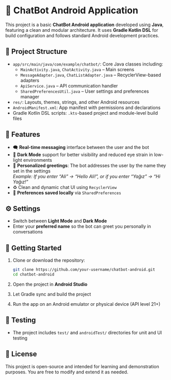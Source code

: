 
# 📱 ChatBot Android Application

This project is a basic **ChatBot Android application** developed using **Java**, featuring a clean and modular architecture. It uses **Gradle Kotlin DSL** for build configuration and follows standard Android development practices.

## 📁 Project Structure

- `app/src/main/java/com/example/chatbot/`: Core Java classes including:
  - `MainActivity.java`, `ChatActivity.java` – Main screens
  - `MessageAdapter.java`, `ChatListAdapter.java` – RecyclerView-based adapters
  - `ApiService.java` – API communication handler
  - `SharedPreferencesUtil.java` – User settings and preferences manager
- `res/`: Layouts, themes, strings, and other Android resources
- `AndroidManifest.xml`: App manifest with permissions and declarations
- Gradle Kotlin DSL scripts: `.kts`-based project and module-level build files

## 🧠 Features

- 🗨️ **Real-time messaging** interface between the user and the bot
- 🎨 **Dark Mode** support for better visibility and reduced eye strain in low-light environments
- 👤 **Personalized greetings**: The bot addresses the user by the name they set in the settings  
  _Example: If you enter “Ali” → “Hello Ali!”, or if you enter “Yağız” → “Hi Yağız!”_
- ♻️ Clean and dynamic chat UI using `RecyclerView`
- 💾 **Preferences saved locally** via `SharedPreferences`

## ⚙️ Settings

- Switch between **Light Mode** and **Dark Mode**
- Enter your **preferred name** so the bot can greet you personally in conversations

## 🚀 Getting Started

1. Clone or download the repository:
   ```bash
   git clone https://github.com/your-username/chatbot-android.git
   cd chatbot-android
   ```

2. Open the project in **Android Studio**

3. Let Gradle sync and build the project

4. Run the app on an Android emulator or physical device (API level 21+)

## 🧪 Testing

- The project includes `test/` and `androidTest/` directories for unit and UI testing

## 📄 License

This project is open-source and intended for learning and demonstration purposes. You are free to modify and extend it as needed.
